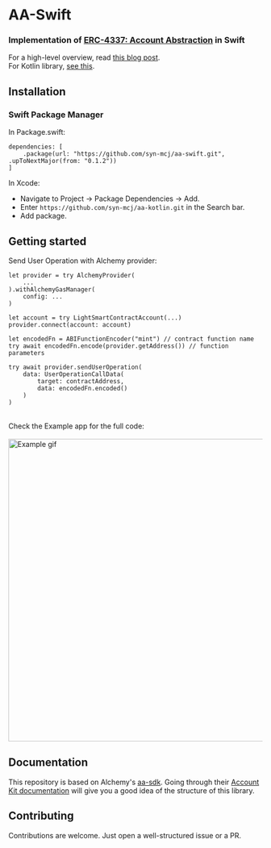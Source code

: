 # AA-Swift

### Implementation of [ERC-4337: Account Abstraction](https://eips.ethereum.org/EIPS/eip-4337) in Swift

For a high-level overview, read [this blog post](https://crewapp.xyz/posts/account-abstraction-mobile/).  
For Kotlin library, [see this](https://github.com/Syn-McJ/aa-kotlin).

## Installation

### Swift Package Manager

In Package.swift:  
```
dependencies: [
    .package(url: "https://github.com/syn-mcj/aa-swift.git", .upToNextMajor(from: "0.1.2"))
]
```

In Xcode:
- Navigate to Project -> Package Dependencies -> Add.
- Enter `https://github.com/syn-mcj/aa-kotlin.git` in the Search bar.
- Add package.

## Getting started

Send User Operation with Alchemy provider:

```
let provider = try AlchemyProvider(
    ...
).withAlchemyGasManager(
    config: ...
)

let account = try LightSmartContractAccount(...)
provider.connect(account: account)

let encodedFn = ABIFunctionEncoder("mint") // contract function name
try await encodedFn.encode(provider.getAddress()) // function parameters
        
try await provider.sendUserOperation(
    data: UserOperationCallData(
        target: contractAddress,
        data: encodedFn.encoded()
    )
)
```
\
Check the Example app for the full code:
\
\
<img src="https://crewapp.xyz/images/example.gif" alt="Example gif" style="height: 600px; margin: 0 auto; display: block;" />

## Documentation
This repository is based on Alchemy's [aa-sdk](https://github.com/alchemyplatform/aa-sdk). Going through their [Account Kit documentation](https://accountkit.alchemy.com/overview/introduction.html) will give you a good idea of the structure of this library.

## Contributing
Contributions are welcome. Just open a well-structured issue or a PR.
